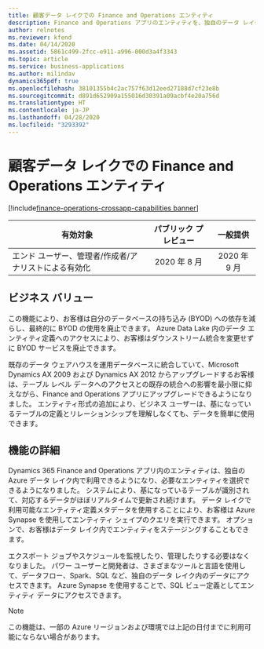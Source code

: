 ```yaml
---
title: 顧客データ レイクでの Finance and Operations エンティティ
description: Finance and Operations アプリのエンティティを、独自のデータ レイクで使用できるようになりました。 お客様は、システムがほぼリアルタイムでデータを更新している間に、必要なテーブル エンティティを選択できます。
author: relnotes
ms.reviewer: kfend
ms.date: 04/14/2020
ms.assetid: 5861c499-2fcc-e911-a996-000d3a4f3343
ms.topic: article
ms.service: business-applications
ms.author: milindav
dynamics365pdf: true
ms.openlocfilehash: 38101355b4c2ac757f63d12eed27188d7cf23e8b
ms.sourcegitcommit: d891d652909a155016d30391a09acbf4e20a756d
ms.translationtype: HT
ms.contentlocale: ja-JP
ms.lasthandoff: 04/28/2020
ms.locfileid: "3293392"
---
```

# <a name="finance-and-operations-entities-in-a-customers-data-lake"></a>顧客データ レイクでの Finance and Operations エンティティ
[!include[finance-operations-crossapp-capabilities banner](../includes/finance-operations-crossapp-capabilities.md)]

| 有効対象    |  パブリック プレビュー | 一般提供 | 
| ---------- | :----------: |:----------: |
|エンド ユーザー、管理者/作成者/アナリストによる有効化|2020 年 8 月| 2020 年 9 月|


## <a name="business-value"></a>ビジネス バリュー
<!-- bv start -->
この機能により、お客様は自分のデータベースの持ち込み (BYOD) への依存を減らし、最終的に BYOD の使用を廃止できます。 Azure Data Lake 内のデータ エンティティ定義へのアクセスにより、お客様はダウンストリーム統合を変更せずに BYOD サービスを廃止できます。

既存のデータ ウェアハウスを運用データベースに統合していて、Microsoft Dynamics AX 2009 および Dynamics AX 2012 からアップグレードするお客様は、テーブル レベル データへのアクセスとの既存の統合への影響を最小限に抑えながら、Finance and Operations アプリにアップグレードできるようになりました。 エンティティ形式の追加により、ビジネス ユーザーは、基になっているテーブルの定義とリレーションシップを理解しなくても、データを簡単に使用できます。
<!-- bv end -->



## <a name="feature-details"></a>機能の詳細
<!--feature detail start -->
Dynamics 365 Finance and Operations アプリ内のエンティティは、独自の Azure データ レイク内で利用できるようになり、必要なエンティティを選択できるようになりました。 システムにより、基になっているテーブルが識別されて、対応するデータがほぼリアルタイムで更新され続けます。 データ レイクで利用可能なエンティティ定義メタデータを使用することにより、お客様は Azure Synapse を使用してエンティティ シェイプのクエリを実行できます。 オプションで、お客様はデータ レイク内でエンティティをステージングすることもできます。

エクスポート ジョブやスケジュールを監視したり、管理したりする必要はなくなりました。 パワー ユーザーと開発者は、さまざまなツールと言語を使用して、データフロー、Spark、SQL など、独自のデータ レイク内のデータにアクセスできます。 Azure Synapse を使用することで、SQL ビュー定義としてエンティティ データにアクセスできます。

> [!NOTE]
> この機能は、一部の Azure リージョンおよび環境では上記の日付までに利用可能にならない場合があります。
<!--feature detail end -->









